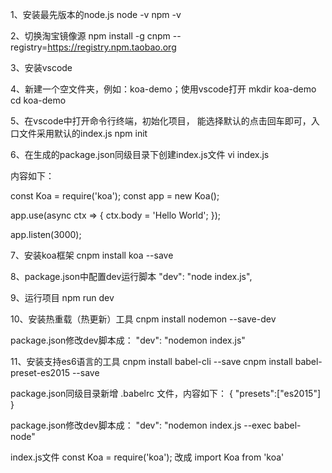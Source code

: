 1、安装最先版本的node.js
node -v
npm -v

2、切换淘宝镜像源
npm install -g cnpm --registry=https://registry.npm.taobao.org

3、安装vscode

4、新建一个空文件夹，例如：koa-demo；使用vscode打开
mkdir koa-demo
cd koa-demo

5、在vscode中打开命令行终端，初始化项目，
能选择默认的点击回车即可，入口文件采用默认的index.js
npm init

6、在生成的package.json同级目录下创建index.js文件
vi index.js

内容如下：

const Koa = require('koa');
const app = new Koa();

app.use(async ctx => {
  ctx.body = 'Hello World';
});

app.listen(3000);

7、安装koa框架
cnpm install koa --save

8、package.json中配置dev运行脚本
"dev": "node index.js",

9、运行项目
npm run dev

10、安装热重载（热更新）工具
cnpm install nodemon --save-dev

package.json修改dev脚本成：
"dev": "nodemon index.js"

11、安装支持es6语言的工具
cnpm install babel-cli --save
cnpm install babel-preset-es2015 --save

package.json同级目录新增 .babelrc 文件，内容如下：
{
    "presets":["es2015"]
}

package.json修改dev脚本成：
"dev": "nodemon index.js --exec babel-node"

index.js文件
const Koa = require('koa'); 改成 import Koa from 'koa'
